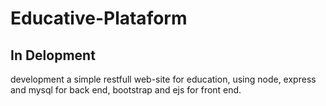 # Educative-Plataform

## In Delopment

 development a simple restfull web-site for education, using node, express and mysql for back end, bootstrap and ejs for front end.
